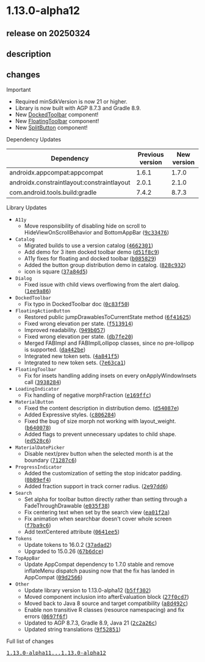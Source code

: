 # 1.13.0-alpha12

## release on 20250324

## description

## changes

Important

* Required minSdkVersion is now 21 or higher.
* Library is now built with AGP 8.7.3 and Gradle 8.9.
* New <a href="https://github.com/material-components/material-components-android/blob/master/docs/components/DockedToolbar.md">DockedToolbar</a> component!
* New <a href="https://github.com/material-components/material-components-android/blob/master/docs/components/FloatingToolbar.md">FloatingToolbar</a> component!
* New <a href="https://github.com/material-components/material-components-android/blob/master/docs/components/Button.md#split-button">SplitButton</a> component!

Dependency Updates

|                 Dependency                 | Previous version | New version |
|--------------------------------------------|------------------|-------------|
| androidx.appcompat:appcompat               | 1.6.1            | 1.7.0       |
| androidx.constraintlayout:constraintlayout | 2.0.1            | 2.1.0       |
| com.android.tools.build:gradle             | 7.4.2            | 8.7.3       |

Library Updates

* <code>A11y</code>
  * Move responsibility of disabling hide on scroll to HideViewOnScrollBehavior and BottomAppBar (<a class="commit-link" data-hovercard-type="commit" data-hovercard-url="https://github.com/material-components/material-components-android/commit/9c33476db68ffc15151b742516da2f7e8c4a98f7/hovercard" href="https://github.com/material-components/material-components-android/commit/9c33476db68ffc15151b742516da2f7e8c4a98f7"><tt>9c33476</tt></a>)
* <code>Catalog</code>
  * Migrated builds to use a version catalog (<a class="commit-link" data-hovercard-type="commit" data-hovercard-url="https://github.com/material-components/material-components-android/commit/4662301f7bfe14a12d92caa22040f059609d3e4e/hovercard" href="https://github.com/material-components/material-components-android/commit/4662301f7bfe14a12d92caa22040f059609d3e4e"><tt>4662301</tt></a>)
  * Add demo for 3 item docked toolbar demo (<a class="commit-link" data-hovercard-type="commit" data-hovercard-url="https://github.com/material-components/material-components-android/commit/d51f8c9cbe00b76a2a8e27bd8d31218ec4e245dc/hovercard" href="https://github.com/material-components/material-components-android/commit/d51f8c9cbe00b76a2a8e27bd8d31218ec4e245dc"><tt>d51f8c9</tt></a>)
  * A11y fixes for floating and docked toolbar (<a class="commit-link" data-hovercard-type="commit" data-hovercard-url="https://github.com/material-components/material-components-android/commit/b085829579624d59e8bf77b7f9e246fe97e18003/hovercard" href="https://github.com/material-components/material-components-android/commit/b085829579624d59e8bf77b7f9e246fe97e18003"><tt>b085829</tt></a>)
  * Added the button group distribution demo in catalog. (<a class="commit-link" data-hovercard-type="commit" data-hovercard-url="https://github.com/material-components/material-components-android/commit/828c93234bd0cc38a7d0d707a1cd3c6dfc9ebf3c/hovercard" href="https://github.com/material-components/material-components-android/commit/828c93234bd0cc38a7d0d707a1cd3c6dfc9ebf3c"><tt>828c932</tt></a>)
  * icon is square (<a class="commit-link" data-hovercard-type="commit" data-hovercard-url="https://github.com/material-components/material-components-android/commit/37a84d5be301e673efd0405d6b70eb3ad4c568e6/hovercard" href="https://github.com/material-components/material-components-android/commit/37a84d5be301e673efd0405d6b70eb3ad4c568e6"><tt>37a84d5</tt></a>)
* <code>Dialog</code>
  * Fixed issue with child views overflowing from the alert dialog. (<a class="commit-link" data-hovercard-type="commit" data-hovercard-url="https://github.com/material-components/material-components-android/commit/1ee9a862383d86594aa335505adb8f724f90ff7e/hovercard" href="https://github.com/material-components/material-components-android/commit/1ee9a862383d86594aa335505adb8f724f90ff7e"><tt>1ee9a86</tt></a>)
* <code>DockedToolbar</code>
  * Fix typo in DockedToolbar doc (<a class="commit-link" data-hovercard-type="commit" data-hovercard-url="https://github.com/material-components/material-components-android/commit/0c83f50bfc1d1380057c9b5fe7758c6000946bc2/hovercard" href="https://github.com/material-components/material-components-android/commit/0c83f50bfc1d1380057c9b5fe7758c6000946bc2"><tt>0c83f50</tt></a>)
* <code>FloatingActionButton</code>
  * Restored public jumpDrawablesToCurrentState method (<a class="commit-link" data-hovercard-type="commit" data-hovercard-url="https://github.com/material-components/material-components-android/commit/6f41625f5780d8d3e9a0261ee23b84f08b46dcd2/hovercard" href="https://github.com/material-components/material-components-android/commit/6f41625f5780d8d3e9a0261ee23b84f08b46dcd2"><tt>6f41625</tt></a>)
  * Fixed wrong elevation per state. (<a class="commit-link" data-hovercard-type="commit" data-hovercard-url="https://github.com/material-components/material-components-android/commit/f5139149ef8b539ddf2fede0f33ef4fde8a4aef9/hovercard" href="https://github.com/material-components/material-components-android/commit/f5139149ef8b539ddf2fede0f33ef4fde8a4aef9"><tt>f513914</tt></a>)
  * Improved readability. (<a class="commit-link" data-hovercard-type="commit" data-hovercard-url="https://github.com/material-components/material-components-android/commit/949b05742ff8811ccb5896c1859c3dce324dd9df/hovercard" href="https://github.com/material-components/material-components-android/commit/949b05742ff8811ccb5896c1859c3dce324dd9df"><tt>949b057</tt></a>)
  * Fixed wrong elevation per state. (<a class="commit-link" data-hovercard-type="commit" data-hovercard-url="https://github.com/material-components/material-components-android/commit/db7fe20962fc83cd21eb8ad27f7e047b7e8d03d7/hovercard" href="https://github.com/material-components/material-components-android/commit/db7fe20962fc83cd21eb8ad27f7e047b7e8d03d7"><tt>db7fe20</tt></a>)
  * Merged FABImpl and FABImplLollipop classes, since no pre-lollipop is supported. (<a class="commit-link" data-hovercard-type="commit" data-hovercard-url="https://github.com/material-components/material-components-android/commit/da442bef3b9837a4e456b4558509d823bbf70bb5/hovercard" href="https://github.com/material-components/material-components-android/commit/da442bef3b9837a4e456b4558509d823bbf70bb5"><tt>da442be</tt></a>)
  * Integrated new token sets. (<a class="commit-link" data-hovercard-type="commit" data-hovercard-url="https://github.com/material-components/material-components-android/commit/4a841f5611f4150d4731bddede53770366772316/hovercard" href="https://github.com/material-components/material-components-android/commit/4a841f5611f4150d4731bddede53770366772316"><tt>4a841f5</tt></a>)
  * Integrated to new token sets. (<a class="commit-link" data-hovercard-type="commit" data-hovercard-url="https://github.com/material-components/material-components-android/commit/7e63ca14ea5f7f0f0d3c2ac9f88e81d38e71bf39/hovercard" href="https://github.com/material-components/material-components-android/commit/7e63ca14ea5f7f0f0d3c2ac9f88e81d38e71bf39"><tt>7e63ca1</tt></a>)
* <code>FloatingToolbar</code>
  * Fix for insets handling adding insets on every onApplyWindowInsets call (<a class="commit-link" data-hovercard-type="commit" data-hovercard-url="https://github.com/material-components/material-components-android/commit/393828419fab676132536b49f33ed4c7c57167d8/hovercard" href="https://github.com/material-components/material-components-android/commit/393828419fab676132536b49f33ed4c7c57167d8"><tt>3938284</tt></a>)
* <code>LoadingIndicator</code>
  * Fix handling of negative morphFraction (<a class="commit-link" data-hovercard-type="commit" data-hovercard-url="https://github.com/material-components/material-components-android/commit/e169ffc9168d953f8ee8367c2b642d55fbbc7dff/hovercard" href="https://github.com/material-components/material-components-android/commit/e169ffc9168d953f8ee8367c2b642d55fbbc7dff"><tt>e169ffc</tt></a>)
* <code>MaterialButton</code>
  * Fixed the content description in distribution demo. (<a class="commit-link" data-hovercard-type="commit" data-hovercard-url="https://github.com/material-components/material-components-android/commit/d54087efb03470cae15e3ae5b4b12fa0a20d7877/hovercard" href="https://github.com/material-components/material-components-android/commit/d54087efb03470cae15e3ae5b4b12fa0a20d7877"><tt>d54087e</tt></a>)
  * Added Expressive styles. (<a class="commit-link" data-hovercard-type="commit" data-hovercard-url="https://github.com/material-components/material-components-android/commit/c806284bacaa1708c8534d54be0d750a6066efab/hovercard" href="https://github.com/material-components/material-components-android/commit/c806284bacaa1708c8534d54be0d750a6066efab"><tt>c806284</tt></a>)
  * Fixed the bug of size morph not working with layout_weight. (<a class="commit-link" data-hovercard-type="commit" data-hovercard-url="https://github.com/material-components/material-components-android/commit/b6400780e48ad8f50536cd93611e845502caf467/hovercard" href="https://github.com/material-components/material-components-android/commit/b6400780e48ad8f50536cd93611e845502caf467"><tt>b640078</tt></a>)
  * Added flags to prevent unnecessary updates to child shape. (<a class="commit-link" data-hovercard-type="commit" data-hovercard-url="https://github.com/material-components/material-components-android/commit/ed528c69c725536c4b6123d7b5501ca8b1a79aeb/hovercard" href="https://github.com/material-components/material-components-android/commit/ed528c69c725536c4b6123d7b5501ca8b1a79aeb"><tt>ed528c6</tt></a>)
* <code>MaterialDatePicker</code>
  * Disable next/prev button when the selected month is at the boundary (<a class="commit-link" data-hovercard-type="commit" data-hovercard-url="https://github.com/material-components/material-components-android/commit/71287c67dd40e6db935a515379ccd33c72fc7c6f/hovercard" href="https://github.com/material-components/material-components-android/commit/71287c67dd40e6db935a515379ccd33c72fc7c6f"><tt>71287c6</tt></a>)
* <code>ProgressIndicator</code>
  * Added the customization of setting the stop inidcator padding. (<a class="commit-link" data-hovercard-type="commit" data-hovercard-url="https://github.com/material-components/material-components-android/commit/0b89ef4e652b906ebc3bb98ac67479f6b956d487/hovercard" href="https://github.com/material-components/material-components-android/commit/0b89ef4e652b906ebc3bb98ac67479f6b956d487"><tt>0b89ef4</tt></a>)
  * Added fraction support in track corner radius. (<a class="commit-link" data-hovercard-type="commit" data-hovercard-url="https://github.com/material-components/material-components-android/commit/2e97dd672eafe77c565895daa67d3580a9cf13aa/hovercard" href="https://github.com/material-components/material-components-android/commit/2e97dd672eafe77c565895daa67d3580a9cf13aa"><tt>2e97dd6</tt></a>)
* <code>Search</code>
  * Set alpha for toolbar button directly rather than setting through a FadeThroughDrawable (<a class="commit-link" data-hovercard-type="commit" data-hovercard-url="https://github.com/material-components/material-components-android/commit/e035f386bf6a2d18e36a7ec8c1f202b6582fabf1/hovercard" href="https://github.com/material-components/material-components-android/commit/e035f386bf6a2d18e36a7ec8c1f202b6582fabf1"><tt>e035f38</tt></a>)
  * Fix centering text when set by the search view (<a class="commit-link" data-hovercard-type="commit" data-hovercard-url="https://github.com/material-components/material-components-android/commit/ea01f2ac1fe3ac653c702f4a7954cb66b8acc468/hovercard" href="https://github.com/material-components/material-components-android/commit/ea01f2ac1fe3ac653c702f4a7954cb66b8acc468"><tt>ea01f2a</tt></a>)
  * Fix animation when searchbar doesn't cover whole screen (<a class="commit-link" data-hovercard-type="commit" data-hovercard-url="https://github.com/material-components/material-components-android/commit/f7ba9c6f19fa2ef7b2397477024ed290d57d9c70/hovercard" href="https://github.com/material-components/material-components-android/commit/f7ba9c6f19fa2ef7b2397477024ed290d57d9c70"><tt>f7ba9c6</tt></a>)
  * Add textCentered attribute (<a class="commit-link" data-hovercard-type="commit" data-hovercard-url="https://github.com/material-components/material-components-android/commit/0641ee59e1ca38756ef726ce3c75085961bdb1bd/hovercard" href="https://github.com/material-components/material-components-android/commit/0641ee59e1ca38756ef726ce3c75085961bdb1bd"><tt>0641ee5</tt></a>)
* <code>Tokens</code>
  * Update tokens to 16.0.2 (<a class="commit-link" data-hovercard-type="commit" data-hovercard-url="https://github.com/material-components/material-components-android/commit/37adad28af85419a9124a7e0d09ca5242d74747d/hovercard" href="https://github.com/material-components/material-components-android/commit/37adad28af85419a9124a7e0d09ca5242d74747d"><tt>37adad2</tt></a>)
  * Upgraded to 15.0.26 (<a class="commit-link" data-hovercard-type="commit" data-hovercard-url="https://github.com/material-components/material-components-android/commit/67b6dcebe5c95010e3a08b647052568767ff86b0/hovercard" href="https://github.com/material-components/material-components-android/commit/67b6dcebe5c95010e3a08b647052568767ff86b0"><tt>67b6dce</tt></a>)
* <code>TopAppBar</code>
  * Update AppCompat dependency to 1.7.0 stable and remove inflateMenu dispatch pausing now that the fix has landed in AppCompat (<a class="commit-link" data-hovercard-type="commit" data-hovercard-url="https://github.com/material-components/material-components-android/commit/09d2566f32f369db9bebfb1c34ed9245021e4ff7/hovercard" href="https://github.com/material-components/material-components-android/commit/09d2566f32f369db9bebfb1c34ed9245021e4ff7"><tt>09d2566</tt></a>)
* <code>Other</code>
  * Update library version to 1.13.0-alpha12 (<a class="commit-link" data-hovercard-type="commit" data-hovercard-url="https://github.com/material-components/material-components-android/commit/b5ff3020eb0fa07e19a4a36cef95532ac8bd15db/hovercard" href="https://github.com/material-components/material-components-android/commit/b5ff3020eb0fa07e19a4a36cef95532ac8bd15db"><tt>b5ff302</tt></a>)
  * Moved component inclusion into afterEvaluation block (<a class="commit-link" data-hovercard-type="commit" data-hovercard-url="https://github.com/material-components/material-components-android/commit/27f0cd7416c8911314b559522b8294efe630c0e4/hovercard" href="https://github.com/material-components/material-components-android/commit/27f0cd7416c8911314b559522b8294efe630c0e4"><tt>27f0cd7</tt></a>)
  * Moved back to Java 8 source and target compatibility (<a class="commit-link" data-hovercard-type="commit" data-hovercard-url="https://github.com/material-components/material-components-android/commit/a8d492cb891efcf56d5aa4ab92921e03d8c7f054/hovercard" href="https://github.com/material-components/material-components-android/commit/a8d492cb891efcf56d5aa4ab92921e03d8c7f054"><tt>a8d492c</tt></a>)
  * Enable non transitive R classes (resource namespacing) and fix errors (<a class="commit-link" data-hovercard-type="commit" data-hovercard-url="https://github.com/material-components/material-components-android/commit/0697f6fe898477f47fbe08e2842c505fb0c9f7c9/hovercard" href="https://github.com/material-components/material-components-android/commit/0697f6fe898477f47fbe08e2842c505fb0c9f7c9"><tt>0697f6f</tt></a>)
  * Updated to AGP 8.7.3, Gradle 8.9, Java 21 (<a class="commit-link" data-hovercard-type="commit" data-hovercard-url="https://github.com/material-components/material-components-android/commit/2c2a26cd9e711fd52f1bd8cdfabce9fc5f4a4ee7/hovercard" href="https://github.com/material-components/material-components-android/commit/2c2a26cd9e711fd52f1bd8cdfabce9fc5f4a4ee7"><tt>2c2a26c</tt></a>)
  * Updated string translations (<a class="commit-link" data-hovercard-type="commit" data-hovercard-url="https://github.com/material-components/material-components-android/commit/9f528510c327a6ae51384c4de054eceaf38f265a/hovercard" href="https://github.com/material-components/material-components-android/commit/9f528510c327a6ae51384c4de054eceaf38f265a"><tt>9f52851</tt></a>)

Full list of changes

<a class="commit-link" href="https://github.com/material-components/material-components-android/compare/1.13.0-alpha11...1.13.0-alpha12"><tt>1.13.0-alpha11...1.13.0-alpha12</tt></a>

